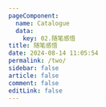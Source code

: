 ```yaml
---
pageComponent:
  name: Catalogue
  data:
    key: 02.随笔感悟
title: 随笔感悟
date: 2024-08-14 11:05:54
permalink: /two/
sidebar: false
article: false
comment: false
editLink: false
---
```

